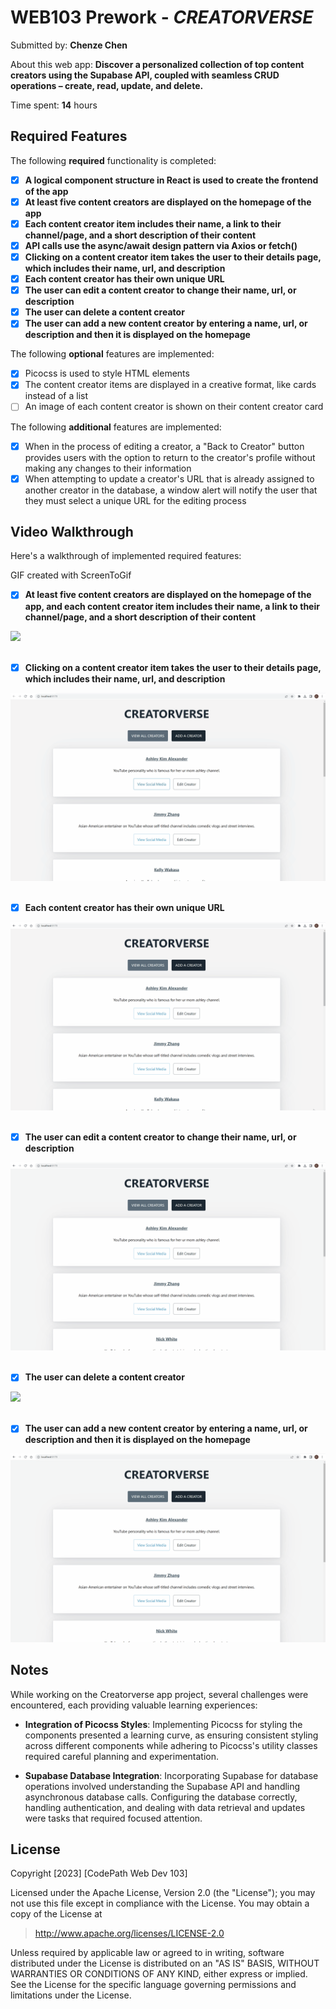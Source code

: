 # WEB103 Prework - *CREATORVERSE*

Submitted by: **Chenze Chen**

About this web app: **Discover a personalized collection of top content creators using the Supabase API, coupled with seamless CRUD operations – create, read, update, and delete.**

Time spent: **14** hours

## Required Features

The following **required** functionality is completed:

<!-- 👉🏿👉🏿👉🏿 Make sure to check off completed functionality below -->
- [x] **A logical component structure in React is used to create the frontend of the app**
- [x] **At least five content creators are displayed on the homepage of the app**
- [x] **Each content creator item includes their name, a link to their channel/page, and a short description of their content**
- [x] **API calls use the async/await design pattern via Axios or fetch()**
- [x] **Clicking on a content creator item takes the user to their details page, which includes their name, url, and description**
- [x] **Each content creator has their own unique URL**
- [x] **The user can edit a content creator to change their name, url, or description**
- [x] **The user can delete a content creator**
- [x] **The user can add a new content creator by entering a name, url, or description and then it is displayed on the homepage**

The following **optional** features are implemented:

- [x] Picocss is used to style HTML elements
- [x] The content creator items are displayed in a creative format, like cards instead of a list
- [ ] An image of each content creator is shown on their content creator card

The following **additional** features are implemented:

* [x] When in the process of editing a creator, a "Back to Creator" button provides users with the option to return to the creator's profile without making any changes to their information
* [x] When attempting to update a creator's URL that is already assigned to another creator in the database, a window alert will notify the user that they must select a unique URL for the editing process

## Video Walkthrough

Here's a walkthrough of implemented required features:

GIF created with ScreenToGif

- [x] **At least five content creators are displayed on the homepage of the app, and each content creator item includes their name, a link to their channel/page, and a short description of their content**

![](https://github.com/chennychenze/creatorverse/blob/main/1.gif)
<br>
<br>

- [x] **Clicking on a content creator item takes the user to their details page, which includes their name, url, and description**
      
![](https://github.com/chennychenze/creatorverse/blob/main/2.gif)
<br>
<br>

- [x] **Each content creator has their own unique URL**

![](https://github.com/chennychenze/creatorverse/blob/main/3.gif)
<br>
<br>

- [x] **The user can edit a content creator to change their name, url, or description**

![](https://github.com/chennychenze/creatorverse/blob/main/4.gif)
<br>
<br>

- [x] **The user can delete a content creator**

![](https://github.com/chennychenze/creatorverse/blob/main/5.gif)
<br>
<br>

- [x] **The user can add a new content creator by entering a name, url, or description and then it is displayed on the homepage**

![](https://github.com/chennychenze/creatorverse/blob/main/6.gif)


## Notes

While working on the Creatorverse app project, several challenges were encountered, each providing valuable learning experiences:

- **Integration of Picocss Styles**:
Implementing Picocss for styling the components presented a learning curve, as ensuring consistent styling across different components while adhering to Picocss's utility classes required careful planning and experimentation.

- **Supabase Database Integration**:
Incorporating Supabase for database operations involved understanding the Supabase API and handling asynchronous database calls. Configuring the database correctly, handling authentication, and dealing with data retrieval and updates were tasks that required focused attention.
## License

Copyright [2023] [CodePath Web Dev 103]

Licensed under the Apache License, Version 2.0 (the "License"); you may not use this file except in compliance with the License. You may obtain a copy of the License at

> http://www.apache.org/licenses/LICENSE-2.0

Unless required by applicable law or agreed to in writing, software distributed under the License is distributed on an "AS IS" BASIS, WITHOUT WARRANTIES OR CONDITIONS OF ANY KIND, either express or implied. See the License for the specific language governing permissions and limitations under the License.
